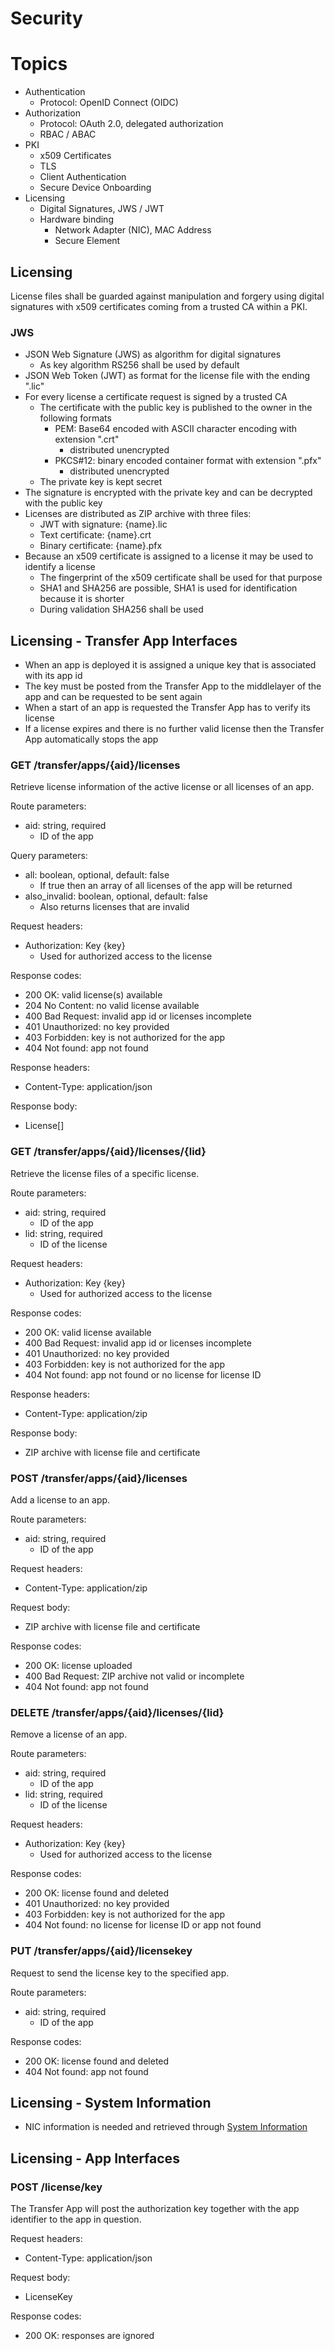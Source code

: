 # Security

# Topics

- Authentication
    - Protocol: OpenID Connect (OIDC)
- Authorization
    - Protocol: OAuth 2.0, delegated authorization
    - RBAC / ABAC
- PKI
    - x509 Certificates
    - TLS
    - Client Authentication
    - Secure Device Onboarding
- Licensing
    - Digital Signatures, JWS / JWT
    - Hardware binding
        - Network Adapter (NIC), MAC Address
        - Secure Element

## Licensing

License files shall be guarded against manipulation and forgery using digital signatures with x509 certificates coming from a trusted CA within a PKI.

### JWS

- JSON Web Signature (JWS) as algorithm for digital signatures
    - As key algorithm RS256 shall be used by default
- JSON Web Token (JWT) as format for the license file with the ending ".lic"
- For every license a certificate request is signed by a trusted CA
    - The certificate with the public key is published to the owner in the following formats
        - PEM: Base64 encoded with ASCII character encoding with extension ".crt"
            - distributed unencrypted
        - PKCS#12: binary encoded container format with extension ".pfx"
            - distributed unencrypted
    - The private key is kept secret
- The signature is encrypted with the private key and can be decrypted with the public key
- Licenses are distributed as ZIP archive with three files:
    - JWT with signature: {name}.lic
    - Text certificate: {name}.crt
    - Binary certificate: {name}.pfx
- Because an x509 certificate is assigned to a license it may be used to identify a license
    - The fingerprint of the x509 certificate shall be used for that purpose
    - SHA1 and SHA256 are possible, SHA1 is used for identification because it is shorter
    - During validation SHA256 shall be used

## Licensing - Transfer App Interfaces

- When an app is deployed it is assigned a unique key that is associated with its app id
- The key must be posted from the Transfer App to the middlelayer of the app and can be requested to be sent again
- When a start of an app is requested the Transfer App has to verify its license
- If a license expires and there is no further valid license then the Transfer App automatically stops the app

### GET /transfer/apps/{aid}/licenses
Retrieve license information of the active license or all licenses of an app.

Route parameters:
- aid: string, required
    - ID of the app

Query parameters:
- all: boolean, optional, default: false
    - If true then an array of all licenses of the app will be returned
- also_invalid: boolean, optional, default: false
    - Also returns licenses that are invalid

Request headers:
- Authorization: Key {key}
    - Used for authorized access to the license

Response codes:
- 200 OK: valid license(s) available
- 204 No Content: no valid license available
- 400 Bad Request: invalid app id or licenses incomplete
- 401 Unauthorized: no key provided
- 403 Forbidden: key is not authorized for the app
- 404 Not found: app not found

Response headers:
- Content-Type: application/json

Response body:
- License[]

### GET /transfer/apps/{aid}/licenses/{lid}
Retrieve the license files of a specific license.

Route parameters:
- aid: string, required
    - ID of the app
- lid: string, required
    - ID of the license

Request headers:
- Authorization: Key {key}
    - Used for authorized access to the license

Response codes:
- 200 OK: valid license available
- 400 Bad Request: invalid app id or licenses incomplete
- 401 Unauthorized: no key provided
- 403 Forbidden: key is not authorized for the app
- 404 Not found: app not found or no license for license ID

Response headers:
- Content-Type: application/zip

Response body:
- ZIP archive with license file and certificate

### POST /transfer/apps/{aid}/licenses
Add a license to an app.

Route parameters:
- aid: string, required
    - ID of the app

Request headers:
- Content-Type: application/zip

Request body:
- ZIP archive with license file and certificate

Response codes:
- 200 OK: license uploaded
- 400 Bad Request: ZIP archive not valid or incomplete
- 404 Not found: app not found

### DELETE /transfer/apps/{aid}/licenses/{lid}
Remove a license of an app.

Route parameters:
- aid: string, required
    - ID of the app
- lid: string, required
    - ID of the license

Request headers:
- Authorization: Key {key}
    - Used for authorized access to the license

Response codes:
- 200 OK: license found and deleted
- 401 Unauthorized: no key provided
- 403 Forbidden: key is not authorized for the app
- 404 Not found: no license for license ID or app not found

### PUT /transfer/apps/{aid}/licensekey
Request to send the license key to the specified app.

Route parameters:
- aid: string, required
    - ID of the app

Response codes:
- 200 OK: license found and deleted
- 404 Not found: app not found

## Licensing - System Information

- NIC information is needed and retrieved through [System Information](../ResourceManagement/README.md/#get-systeminfo)

## Licensing - App Interfaces

### POST /license/key
The Transfer App will post the authorization key together with the app identifier to the app in question.

Request headers:
- Content-Type: application/json

Request body:
- LicenseKey

Response codes:
- 200 OK: responses are ignored
